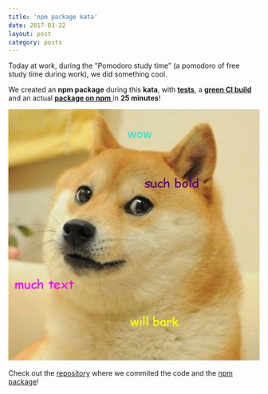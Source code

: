 ```yaml
---
title: 'npm package kata'
date: 2017-03-22
layout: post
category: posts
---
```


Today at work, during the "Pomodoro study time" (a pomodoro of free study time during work),
 we did something cool.

We created an **npm package** during this **kata**, with [**tests**](https://github.com/AlessioCoser/npm-package-kata/tree/master/test), a [**green CI build**](https://travis-ci.org/AlessioCoser/npm-package-kata) and an actual [**package on npm** ](https://github.com/AlessioCoser/npm-package-kata)in **25 minutes**!

![much bold doge meme](/assets/images/posts/much-bold-doge-meme.jpg)


Check out the [repository](https://github.com/AlessioCoser/npm-package-kata) where we commited the code and the [npm package](https://github.com/AlessioCoser/npm-package-kata)!

